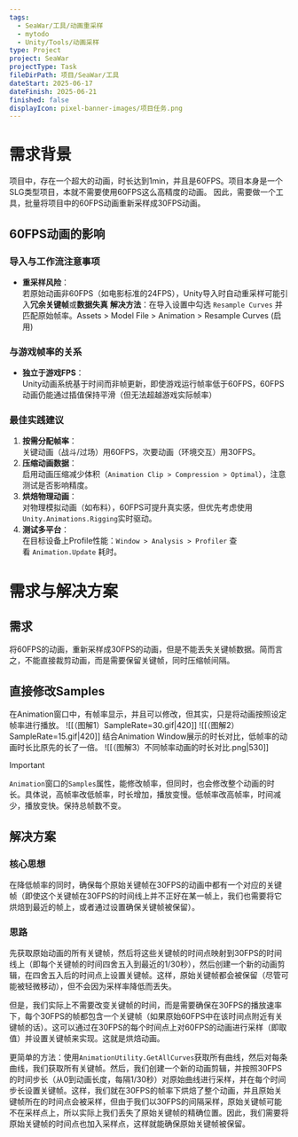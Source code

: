 ```yaml
---
tags:
  - SeaWar/工具/动画重采样
  - mytodo
  - Unity/Tools/动画采样
type: Project
project: SeaWar
projectType: Task
fileDirPath: 项目/SeaWar/工具
dateStart: 2025-06-17
dateFinish: 2025-06-21
finished: false
displayIcon: pixel-banner-images/项目任务.png
---
```

# 需求背景
项目中，存在一个超大的动画，时长达到1min，并且是60FPS。项目本身是一个SLG类型项目，本就不需要使用60FPS这么高精度的动画。
因此，需要做一个工具，批量将项目中的60FPS动画重新采样成30FPS动画。
## 60FPS动画的影响
### **导入与工作流注意事项**
- **重采样风险**：  
    若原始动画非60FPS（如电影标准的24FPS），Unity导入时自动重采样可能引入**冗余关键帧**或**数据失真**
    **解决方法**：在导入设置中勾选 `Resample Curves` 并匹配原始帧率。Assets > Model File > Animation > Resample Curves (启用)
### **与游戏帧率的关系**
- **独立于游戏FPS**：  
    Unity动画系统基于时间而非帧更新，即使游戏运行帧率低于60FPS，60FPS动画仍能通过插值保持平滑（但无法超越游戏实际帧率）
### **最佳实践建议**
1. **按需分配帧率**：  
    关键动画（战斗/过场）用60FPS，次要动画（环境交互）用30FPS。
2. **压缩动画数据**：  
    启用动画压缩减少体积（`Animation Clip > Compression > Optimal`），注意测试是否影响精度。
3. **烘焙物理动画**：  
    对物理模拟动画（如布料），60FPS可提升真实感，但优先考虑使用`Unity.Animations.Rigging`实时驱动。
4. **测试多平台**：  
    在目标设备上Profile性能：`Window > Analysis > Profiler` 查看 `Animation.Update` 耗时。
# 需求与解决方案
## 需求
将60FPS的动画，重新采样成30FPS的动画，但是不能丢失关键帧数据。简而言之，不能直接裁剪动画，而是需要保留关键帧，同时压缩帧间隔。
## 直接修改Samples
在Animation窗口中，有帧率显示，并且可以修改，但其实，只是将动画按照设定帧率进行播放。
![[（图解1）SampleRate=30.gif|420]]
![[（图解2）SampleRate=15.gif|420]]
结合Animation Window展示的时长对比，低帧率的动画时长比原先的长了一倍。
![[（图解3）不同帧率动画的时长对比.png|530]]
>[!IMPORTANT]
>`Animation`窗口的`Samples`属性，能修改帧率，但同时，也会修改整个动画的时长。具体说，高帧率改低帧率，时长增加，播放变慢。低帧率改高帧率，时间减少，播放变快。保持总帧数不变。
## 解决方案
### 核心思想
在降低帧率的同时，确保每个原始关键帧在30FPS的动画中都有一个对应的关键帧（即使这个关键帧在30FPS的时间线上并不正好在某一帧上，我们也需要将它烘焙到最近的帧上，或者通过设置确保关键帧被保留）。
### 思路
先获取原始动画的所有关键帧，然后将这些关键帧的时间点映射到30FPS的时间线上（即每个关键帧的时间四舍五入到最近的1/30秒），然后创建一个新的动画剪辑，在四舍五入后的时间点上设置关键帧。这样，原始关键帧都会被保留（尽管可能被轻微移动），但不会因为采样率降低而丢失。

但是，我们实际上不需要改变关键帧的时间，而是需要确保在30FPS的播放速率下，每个30FPS的帧都包含一个关键帧（如果原始60FPS中在该时间点附近有关键帧的话）。这可以通过在30FPS的每个时间点上对60FPS的动画进行采样（即取值）并设置关键帧来实现。这就是烘焙动画。

更简单的方法：使用`AnimationUtility.GetAllCurves`获取所有曲线，然后对每条曲线，我们获取所有关键帧。然后，我们创建一个新的动画剪辑，并按照30FPS的时间步长（从0到动画长度，每隔1/30秒）对原始曲线进行采样，并在每个时间步长设置关键帧。这样，我们就在30FPS的帧率下烘焙了整个动画，并且原始关键帧所在的时间点会被采样，但由于我们以30FPS的间隔采样，原始关键帧可能不在采样点上，所以实际上我们丢失了原始关键帧的精确位置。因此，我们需要将原始关键帧的时间点也加入采样点，这样就能确保原始关键帧被保留。







